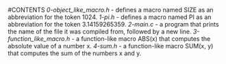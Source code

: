 #CONTENTS
*0-object_like_macro.h* - defines a macro named SIZE as an abbreviation for the token 1024.
*1-pi.h* - defines a macro named PI as an abbreviation for the token 3.14159265359.
*2-main.c* -  a program that prints the name of the file it was compiled from, followed by a new line.
*3-function_like_macro.h* -  a function-like macro ABS(x) that computes the absolute value of a number x.
*4-sum.h* - a function-like macro SUM(x, y) that computes the sum of the numbers x and y.
